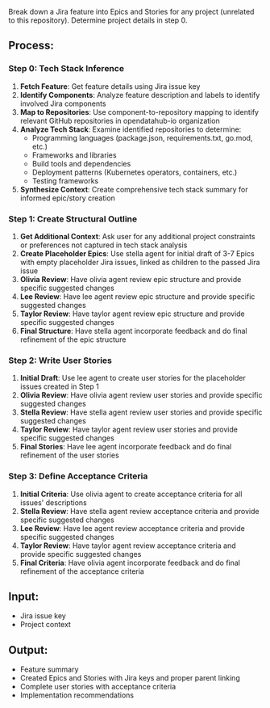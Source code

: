 Break down a Jira feature into Epics and Stories for any project (unrelated to this repository). Determine project details in step 0.

## Process:

### Step 0: Tech Stack Inference
1. **Fetch Feature**: Get feature details using Jira issue key
2. **Identify Components**: Analyze feature description and labels to identify involved Jira components
3. **Map to Repositories**: Use component-to-repository mapping to identify relevant GitHub repositories in opendatahub-io organization
4. **Analyze Tech Stack**: Examine identified repositories to determine:
   - Programming languages (package.json, requirements.txt, go.mod, etc.)
   - Frameworks and libraries
   - Build tools and dependencies
   - Deployment patterns (Kubernetes operators, containers, etc.)
   - Testing frameworks
5. **Synthesize Context**: Create comprehensive tech stack summary for informed epic/story creation

### Step 1: Create Structural Outline
1. **Get Additional Context**: Ask user for any additional project constraints or preferences not captured in tech stack analysis
2. **Create Placeholder Epics**: Use stella agent for initial draft of 3-7 Epics with empty placeholder Jira issues, linked as children to the passed Jira issue
3. **Olivia Review**: Have olivia agent review epic structure and provide specific suggested changes
4. **Lee Review**: Have lee agent review epic structure and provide specific suggested changes
5. **Taylor Review**: Have taylor agent review epic structure and provide specific suggested changes
6. **Final Structure**: Have stella agent incorporate feedback and do final refinement of the epic structure

### Step 2: Write User Stories
1. **Initial Draft**: Use lee agent to create user stories for the placeholder issues created in Step 1
2. **Olivia Review**: Have olivia agent review user stories and provide specific suggested changes
3. **Stella Review**: Have stella agent review user stories and provide specific suggested changes
4. **Taylor Review**: Have taylor agent review user stories and provide specific suggested changes
5. **Final Stories**: Have lee agent incorporate feedback and do final refinement of the user stories

### Step 3: Define Acceptance Criteria
1. **Initial Criteria**: Use olivia agent to create acceptance criteria for all issues' descriptions
2. **Stella Review**: Have stella agent review acceptance criteria and provide specific suggested changes
3. **Lee Review**: Have lee agent review acceptance criteria and provide specific suggested changes
4. **Taylor Review**: Have taylor agent review acceptance criteria and provide specific suggested changes
5. **Final Criteria**: Have olivia agent incorporate feedback and do final refinement of the acceptance criteria

## Input:
- Jira issue key
- Project context

## Output:
- Feature summary
- Created Epics and Stories with Jira keys and proper parent linking
- Complete user stories with acceptance criteria
- Implementation recommendations